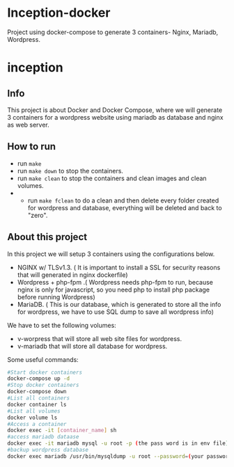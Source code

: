 # Inception-docker
Project using docker-compose to generate 3 containers- Nginx, Mariadb, Wordpress.

# inception

## Info
This project is about Docker and Docker Compose, where we will generate 3 containers for a wordpress website using mariadb as database and nginx as web server.

## How to run

- run `make`
- run `make down` to stop the containers.
- run `make clean` to stop the containers and clean images and clean volumes.
- - run `make fclean` to do a clean and then delete every folder created for wordpress and database, everything will be deleted and back to "zero".

## About this project
In this project we will setup 3 containers using the configurations below.

- NGINX w/ TLSv1.3. ( It is important to install a SSL for security reasons that will generated in nginx dockerfile)
- Wordpress + php-fpm .( Wordpress needs php-fpm to run, because nginx is only for javascript, so you need php to install php package before running Wordpress)
- MariaDB. ( This is our database, which is generated to store all the info for wordpress, we have to use SQL dump to save all wordpress info)

We have to set the following volumes:

- v-worpress that will store all web site files for wordpress.
- v-mariadb that will store all database for wordpress.

Some useful commands:

```sh
#Start docker containers
docker-compose up -d
#Stop docker containers
docker-compose down
#List all containers
docker container ls
#List all volumes
docker volume ls
#Access a container
docker exec -it [container_name] sh
#access mariadb dataase
docker exec -it mariadb mysql -u root -p (the pass word is in env file)
#backup wordpress database
docker exec mariadb /usr/bin/mysqldump -u root --password=(your password) wordpress > wordpress.sql
```
